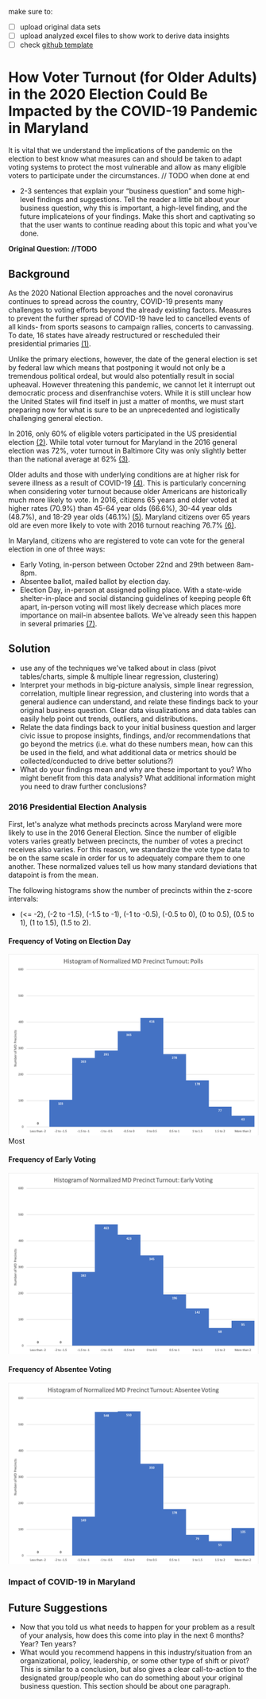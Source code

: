 make sure to:
- [ ] upload original data sets
- [ ] upload analyzed excel files to show work to derive data insights
- [ ] check [github template](https://github.com/jhu-business-analytics/midterm-project-template)

# How Voter Turnout (for Older Adults) in the 2020 Election Could Be Impacted by the COVID-19 Pandemic in Maryland
It is vital that we understand the implications of the pandemic on the election to best know what measures can and should be taken to adapt voting systems to protect the most vulnerable and allow as many eligible voters to participate under the circumstances.
// TODO when done at end 
* 2-3 sentences that explain your “business question” and some high-level findings and suggestions. Tell the reader a little bit about your business question, why this is important, a high-level finding, and the future implicateions of your findings. Make this short and captivating so that the user wants to continue reading about this topic and what you’ve done. 

**Original Question: //TODO**

## Background
As the 2020 National Election approaches and the novel coronavirus continues to spread across the country, COVID-19 presents many challenges to voting efforts beyond the already existing factors. Measures to prevent the further spread of COVID-19 have led to cancelled events of all kinds- from sports seasons to campaign rallies, concerts to canvassing. To date, 16 states have already restructured or rescheduled their presidential primaries [(1)](https://www.nytimes.com/article/2020-campaign-primary-calendar-coronavirus.html).

Unlike the primary elections, however, the date of the general election is set by federal law which means that postponing it would not only be a tremendous political ordeal, but would also potentially result in social upheaval. However threatening this pandemic, we cannot let it interrupt out democratic process and disenfranchise voters. While it is still unclear how the United States will find itself in just a matter of months, we must start preparing now for what is sure to be an unprecedented and logistically challenging general election. 

In 2016, only 60% of eligible voters participated in the US presidential election [(2)](http://www.electproject.org/2016g). While total voter turnout for Maryland in the 2016 general election was 72%, voter turnout in Baltimore City was only slightly better than the national average at 62% [(3)](https://elections.maryland.gov/elections/2016/turnout/general/Official%20by%20Party%20and%20County.pdf).

Older adults and those with underlying conditions are at higher risk for severe illness as a result of COVID-19 [(4)](https://www.cdc.gov/coronavirus/2019-ncov/need-extra-precautions/people-at-higher-risk.html). This is particularly concerning when considering voter turnout because older Americans are historically much more likely to vote. In 2016, citizens 65 years and older voted at higher rates (70.9%) than 45-64 year olds (66.6%), 30-44 year olds (48.7%), and 18-29 year olds (46.1%) [(5)](https://www.census.gov/newsroom/blogs/random-samplings/2017/05/voting_in_america.html).
Maryland citizens over 65 years old are even more likely to vote  with 2016 turnout reaching 76.7% [(6)](https://elections.maryland.gov/press_room/2012_stats_general/2012_general_voter_turnout_by_age.pdf). 

In Maryland, citizens who are registered to vote can vote for the general election in one of three ways:
* Early Voting, in-person between October 22nd and 29th between 8am-8pm.
* Absentee ballot, mailed ballot by election day. 
* Election Day, in-person at assigned polling place. 
With a state-wide shelter-in-place and social distancing guidelines of keeping people 6ft apart, in-person voting will most likely decrease which places more importance on mail-in absentee ballots. We've already seen this happen in several primaries [(7)](https://www.npr.org/2020/03/16/815504537/voting-amid-coronavirus-what-you-need-to-know).


## Solution
* use any of the techniques we've talked about in class (pivot tables/charts, simple & multiple linear regression, clustering)
* Interpret your methods in big-picture analysis, simple linear regression, correlation, multiple linear regression, and clustering into words that a general audience can understand, and relate these findings back to your original business question. Clear data visualizations and data tables can easily help point out trends, outliers, and distributions. 
* Relate the data findings back to your initial business question and larger civic issue to propose insights, findings, and/or recommendations that go beyond the metrics (i.e. what do these numbers mean, how can this be used in the field, and what additional data or metrics should be collected/conducted to drive better solutions?)
* What do your findings mean and why are these important to you? Who might benefit from this data analysis? What additional information might you need to draw further conclusions?

### 2016 Presidential Election Analysis

First, let's analyze what methods precincts across Maryland were more likely to use in the 2016 General Election. 
Since the number of eligible voters varies greatly between precincts, the number of votes a precinct receives also varies. For this reason, we standardize the vote type data to be on the same scale in order for us to adequately compare them to one another. These normalized values tell us how many standard deviations that datapoint is from the mean.

The following histograms show the number of precincts within the z-score intervals: 
* (<= -2), (-2 to -1.5), (-1.5 to -1), (-1 to -0.5), (-0.5 to 0), (0 to 0.5), (0.5 to 1), (1 to 1.5), (1.5 to 2). 

#### Frequency of Voting on Election Day
![Polls Histogram](https://github.com/CamilaCamacho/baltimore_voter_turnout/blob/master/histograms/Polls%20Histogram.png)
Most 

#### Frequency of Early Voting 
![Early Voting Histogram](https://github.com/CamilaCamacho/baltimore_voter_turnout/blob/master/histograms/Early%20Voting%20Histogram.png)

#### Frequency of Absentee Voting
![Absentee Histogram](https://github.com/CamilaCamacho/baltimore_voter_turnout/blob/master/histograms/Absentee%20Histogram.png)


### Impact of COVID-19 in Maryland



## Future Suggestions
* Now that you told us what needs to happen for your problem as a result of your analysis, how does this come into play in the next 6 months? Year? Ten years? 
* What would you recommend happens in this industry/situation from an organizational, policy, leadership, or some other type of shift or pivot? This is similar to a conclusion, but also gives a clear call-to-action to the designated group/people who can do something about your original business question. This section should be about one paragraph.
